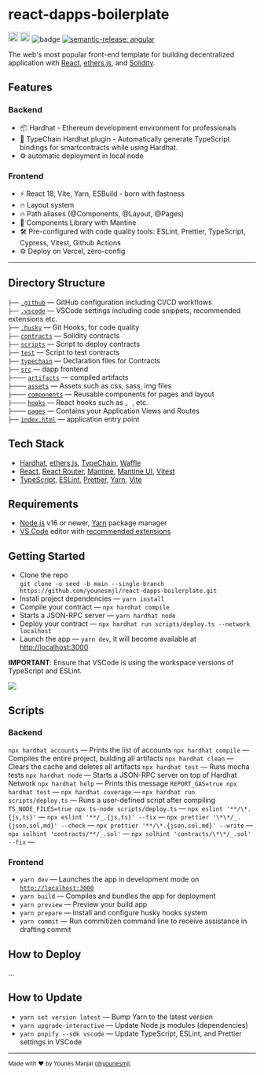 # react-dapps-boilerplate

<a href="http://www.typescriptlang.org/"><img src="https://img.shields.io/badge/%3C%2F%3E-TypeScript-%230074c1.svg?style=flat-square" height="20"></a>
<a href="https://twitter.com/younesmjl"><img src="https://img.shields.io/twitter/follow/younesmjl.svg?style=social&label=Follow&maxAge=3600" height="20"></a>
![badge](https://img.shields.io/endpoint?url=https://gist.githubusercontent.com/younesmjl/21183273cef6a16459dd73c2314520c6/raw/react-dapps-badges.json)
[![semantic-release: angular](https://img.shields.io/badge/semantic--release-angular-e10079?logo=semantic-release)](https://github.com/semantic-release/semantic-release)

The web's most popular front-end template for building decentralized application with
[React](https://reactjs.org/), [ethers.js](https://docs.ethers.io/), and
[Solidity](https://soliditylang.org/).

## Features

### Backend

- 📦 Hardhat - Ethereum development environment for professionals
- 🦾 TypeChain Hardhat plugin - Automatically generate TypeScript bindings for smartcontracts while using Hardhat.
- ⚙️ automatic deployment in local node

### Frontend

- ⚡️ React 18, Vite, Yarn, ESBuild - born with fastness
- 🔥 Layout system
- 🔥 Path aliases (@Components, @Layout, @Pages)
- 🎨 Components Library with Mantine
- 🛠️ Pre-configured with code quality tools: ESLint, Prettier, TypeScript, Cypress, Vitest, Github Actions
- ⚙️ Deploy on Vercel, zero-config

---

## Directory Structure

`├──` [`.github`](.github) — GitHub configuration including CI/CD workflows<br>
`├──` [`.vscode`](.vscode) — VSCode settings including code snippets, recommended extensions etc.<br>
`├──` [`.husky`](./husky) — Git Hooks, for code quality<br>
`├──` [`contracts`](./contracts) — Solidity contracts<br>
`├──` [`scripts`](./src/scripts) — Script to deploy contracts <br>
`├──` [`test`](./src/test) — Script to test contracts <br>
`├──` [`typechain`](./src/typechain) — Declaration files for Contracts <br>
`├──` [`src`](./src) — dapp frontend <br>
`├────` [`artifacts`](./src/artifacts) — compiled artifacts <br>
`├────` [`assets`](./src/assets) — Assets such as css, sass, img files<br>
`├────` [`components`](./src/components) — Reusable components for pages and layout<br>
`├────` [`hooks`](./hooks) — React hooks such as `, `, etc.<br>
`├────` [`pages`](./pages) — Contains your Application Views and Routes<br>
`├──` [`index.html`](./index.html) — application entry point<br>

## Tech Stack

- [Hardhat](https://hardhat.org/), [ethers.js](https://docs.ethers.io/),
  [TypeChain](https://github.com/dethcrypto/TypeChain/), [Waffle](https://getwaffle.io/)
- [React](https://reactjs.org/), [React Router](https://reactrouter.com/),
  [Mantine](https://mantine.dev/), [Mantine UI](https://ui.mantine.dev/), [Vitest](https://vitest.dev/)
- [TypeScript](https://www.typescriptlang.org/),
  [ESLint](https://eslint.org/), [Prettier](https://prettier.io/),
  [Yarn](https://yarnpkg.com/),
  [Vite](https://vitejs.dev/)

## Requirements

- [Node.js](https://nodejs.org/) v16 or newer, [Yarn](https://yarnpkg.com/) package manager
- [VS Code](https://code.visualstudio.com/) editor with [recommended extensions](.vscode/extensions.json)

## Getting Started

- Clone the repo<br />
  `git clone -o seed -b main --single-branch https://github.com/younesmjl/react-dapps-boilerplate.git`
- Install project dependencies — `yarn install`
- Compile your contract — `npx hardhat compile`
- Starts a JSON-RPC server — `yarn hardhat node`
- Deploy your contract — `npx hardhat run scripts/deploy.ts --network localhost`
- Launch the app — `yarn dev`, it will become available at [http://localhost:3000](http://localhost:3000/)

**IMPORTANT**: Ensure that VSCode is using the workspace versions of TypeScript and ESLint.

![](https://files.tarkus.me/typescript-workspace.png)

## Scripts

### Backend

`npx hardhat accounts` — Prints the list of accounts
`npx hardhat compile` — Compiles the entire project, building all artifacts
`npx hardhat clean` — Clears the cache and deletes all artifacts
`npx hardhat test` — Runs mocha tests
`npx hardhat node` — Starts a JSON-RPC server on top of Hardhat Network
`npx hardhat help` — Prints this message
`REPORT_GAS=true npx hardhat test` —
`npx hardhat coverage` —
`npx hardhat run scripts/deploy.ts` — Runs a user-defined script after compiling
`TS_NODE_FILES=true npx ts-node scripts/deploy.ts` —
`npx eslint '**/\*.{js,ts}'` —
`npx eslint '**/_.{js,ts}' --fix` —
`npx prettier '\*\*/_.{json,sol,md}' --check` —
`npx prettier '**/\*.{json,sol,md}' --write` —
`npx solhint 'contracts/**/_.sol'` —
`npx solhint 'contracts/\*\*/_.sol' --fix` —

### Frontend

- `yarn dev` — Launches the app in development mode on [`http://localhost:3000`](http://localhost:3000/)
- `yarn build` — Compiles and bundles the app for deployment
- `yarn preview` — Preview your build app
- `yarn prepare` — Install and configure husky hooks system
- `yarn commit` — Run commitizen command line to receive assistance in drafting commit

## How to Deploy

...

## How to Update

- `yarn set version latest` — Bump Yarn to the latest version
- `yarn upgrade-interactive` — Update Node.js modules (dependencies)
- `yarn pnpify --sdk vscode` — Update TypeScript, ESLint, and Prettier settings in VSCode

---

<sup>Made with ♥ by Younès Manjal ([@younesmjl](https://twitter.com/younesmjl).</sup>
